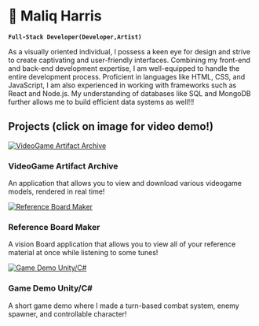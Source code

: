 #  🤖  Maliq Harris 

**`Full-Stack Developer(Developer,Artist)`**

As a visually oriented individual, I possess a keen eye for design and strive to create captivating and user-friendly interfaces. Combining my front-end and back-end development expertise, I am well-equipped to handle the entire development process. Proficient in languages like HTML, CSS, and JavaScript, I am also experienced in working with frameworks such as React and Node.js. My understanding of databases like SQL and MongoDB further allows me to build efficient data systems as well!!!


## Projects (click on image for video demo!)

[![VideoGame Artifact Archive](https://i.giphy.com/media/7uZL4zmyJkvnzNbS8B/giphy.webp )](https://youtu.be/1IZ8W4Q6Ua4)
### VideoGame Artifact Archive
An application that allows you to view and download various videogame models, rendered in real time!

[![Reference Board Maker](https://i.giphy.com/media/kea1PyCHpR45XKtFj1/giphy.webp )](https://youtu.be/r4k_sJbv-ro)
### Reference Board Maker
A vision Board application that allows you to view all of your reference material at once while listening to some tunes!

[![Game Demo Unity/C#](https://i.giphy.com/media/Hc8FQwi0tMrBxsB2hs/giphy.webp )](https://youtu.be/6lIj289-JDs)
### Game Demo Unity/C#
A short game demo where I made a turn-based combat system, enemy spawner, and controllable character!
